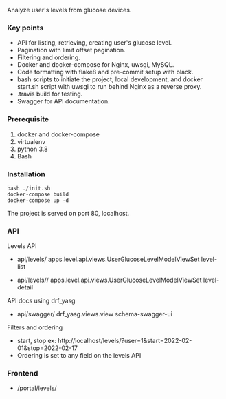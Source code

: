 Analyze user's levels from glucose devices.

### Key points

- API for listing, retrieving, creating user's glucose level.
- Pagination with limit offset pagination.
- Filtering and ordering.
- Docker and docker-compose for Nginx, uwsgi, MySQL.
- Code formatting with flake8 and pre-commit setup with black. 
- bash scripts to initiate the project, local development, and docker start.sh script with uwsgi to run behind Nginx as a reverse proxy.
- .travis build for testing.
- Swagger for API documentation.

### Prerequisite 

1. docker and docker-compose
2. virtualenv
3. python 3.8
6. Bash

### Installation

```
bash ./init.sh
docker-compose build
docker-compose up -d
```
The project is served on port 80, localhost.

### API

Levels API

- api/levels/        apps.level.api.views.UserGlucoseLevelModelViewSet       level-list

- api/levels/<pk>/   apps.level.api.views.UserGlucoseLevelModelViewSet       level-detail

API docs using drf_yasg

- api/swagger/       drf_yasg.views.view     schema-swagger-ui

Filters and ordering

- start, stop ex: http://localhost/levels/?user=1&start=2022-02-01&stop=2022-02-17
- Ordering is set to any field on the levels API

### Frontend

- /portal/levels/
